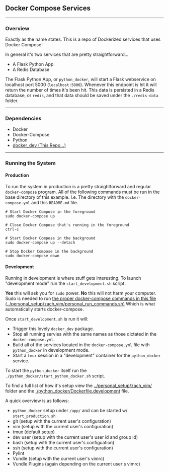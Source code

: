 
## Docker Compose Services

---
### Overview

Exactly as the name states.
This is a repo of Dockerized services that uses Docker Compose!

In general it's two services that are pretty straightforward...
- A Flask Python App
- A Redis Database

The Flask Python App, or `python_docker`, will start a Flask webservice on localhost port 5000 (`localhost:5000`).
Whenever this endpoint is hit it will return the number of times it's been hit.
This data is persisted in a Redis database, or `redis`, and that data should be saved under the `./redis-data` folder.


---
### Dependencies

- Docker
- Docker-Compose
- Python
- [docker\_dev (This Repo...)](https://github.com/ZacharyATanenbaum/docker_dev_build_system)


---
### Running the System

#### Production

To run the system in production is a pretty straightforward and regular `docker-compose` program.
All of the following commands must be run in the base directory of this example.
I.e. The directory with the `docker-compose.yml` and  this `README.md` file.
```
# Start Docker Compose in the foreground
sudo docker-compose up

# Close Docker Compose that's running in the foreground
ctrl-c

# Start Docker Compose in the background
sudo docker-compose up --detach

# Stop Docker Compose in the background
sudo docker-compose down
```

#### Development

Running in development is where stuff gets interesting.
To launch "development mode" run the `start_development.sh` script.

__Yes__ this will ask you for `sudo` power.
__No__ this will not harm your computer.
Sudo is needed to run [the proper docker-compose commands in this file (../personal\_setup/zach\_vim/personal\_run\_commands.sh)](../personal_setup/zach_vim/personal_run_commands.sh)
Which is what automatically starts docker-compose.

Once `start_development.sh` is run it will:
- Trigger this lovely `docker_dev` package.
- Stop all running servies with the same names as those dictated in the `docker-compose.yml`.
- Build all of the services located in the `docker-compose.yml` file with `python_docker` in development mode.
- Start a `tmux` session in a "development" container for the `python_docker` service.

To start the `python_docker` itself run the `./python_docker/start_python_docker.sh` script.

To find a full list of how it's setup view the [../personal\_setup/zach\_vim/](../personal_setup/zach_vim/) folder and the [./python\_docker/Dockerfile.development](./python\_docker/Dockerfile.development) file.

A quick overview is as follows:
- `python_docker` setup under `/app/` and can be started w/ `start_production.sh`
- git (setup with the current user's configuration)
- vim (setup with the current user's configuration)
- tmux (default setup)
- dev user (setup with the current user's user id and group id)
- bash (setup with the current user's configuation)
- ssh (setup with the current user's configuration)
- Pylint
- Vundle (setup with the current user's vimrc)
- Vundle Plugins (again depending on the current user's vimrc)
